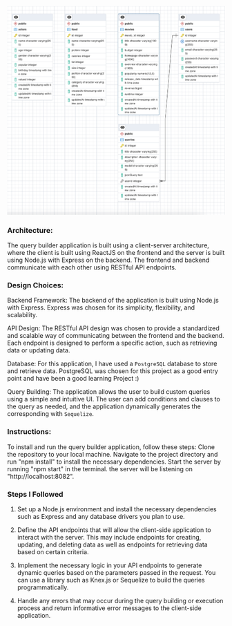![](screenShot.png)

### Architecture:

The query builder application is built using a client-server architecture, where the client is built using ReactJS on the frontend and the server is built using Node.js with Express on the backend. The frontend and backend communicate with each other using RESTful API endpoints.

### Design Choices:

Backend Framework: The backend of the application is built using Node.js with Express. Express was chosen for its simplicity, flexibility, and scalability.

API Design: The RESTful API design was chosen to provide a standardized and scalable way of communicating between the frontend and the backend. Each endpoint is designed to perform a specific action, such as retrieving data or updating data.

Database: For this application, I have used a `PostgreSQL` database to store and retrieve data. PostgreSQL was chosen for this project as a good entry point and have been a good learning Project :)

Query Building: The application allows the user to build custom queries using a simple and intuitive UI. The user can add conditions and clauses to the query as needed, and the application dynamically generates the corresponding with `Sequelize`.

### Instructions:
To install and run the query builder application, follow these steps:
Clone the repository to your local machine.
Navigate to the project directory and run "npm install" to install the necessary dependencies.
Start the server by running "npm start" in the terminal.
the server will be listening on "http://localhost:8082".

### Steps I Followed
1. Set up a Node.js environment and install the necessary dependencies such as Express and any database drivers you plan to use.

2. Define the API endpoints that will allow the client-side application to interact with the server. This may include endpoints for creating, updating, and deleting data as well as endpoints for retrieving data based on certain criteria.

3. Implement the necessary logic in your API endpoints to generate dynamic queries based on the parameters passed in the request. You can use a library such as Knex.js or Sequelize to build the queries programmatically.

4. Handle any errors that may occur during the query building or execution process and return informative error messages to the client-side application.
